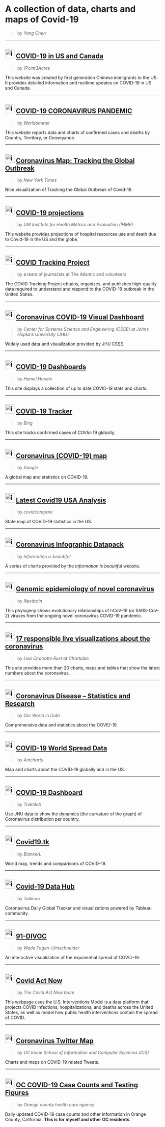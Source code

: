 # A collection of data, charts and maps of Covid-19
> by _Yang Chen_
***

## <img src="https://pbs.twimg.com/profile_images/1236417800891060225/WPYFi-8N_400x400.jpg" alt="icon" width="30"/> [COVID-19 in US and Canada](https://coronavirus.1point3acres.com/en)

> by _1Point3Acres_    

This website was created by first generation Chinese immigrants to the US. It provides detailed information and realtime updates on COVID-19 in US and Canada.
***
## <img src="https://www.worldometers.info/favicon/favicon.ico" alt="icon" width="30"/> [COVID-19 CORONAVIRUS PANDEMIC](https://www.worldometers.info/coronavirus/)
> by _Worldometer_    

This website reports data and charts of confirmed cases and deaths by Country, Territory, or Conveyance.
***
## <img src="http://www.iconarchive.com/download/i75988/martz90/circle-addon1/new-york-times.ico" alt="icon" width="30" /> [Coronavirus Map: Tracking the Global Outbreak](https://www.nytimes.com/interactive/2020/world/coronavirus-maps.html)
> by _New York Times_

Nice visualization of Tracking the Global Outbreak of Covid-19.
***
## <img src="http://www.healthdata.org/sites/default/files/favicon_0.ico" alt="icon" width="30" /> [COVID-19 projections](https://covid19.healthdata.org/united-states-of-america)
> by _UW Institute for Health Metrics and Evaluation (IHME)_

This website provides projections of hospital resources use and death due to Covid-19 in the US and the globe.
***
## <img src="https://covidtracking.com/icons/icon-48x48.png" alt="icon" width="30" /> [COVID Tracking Project](https://covidtracking.com/)
> by a team of journalists at The Atlantic and volunteers

The COVID Tracking Project obtains, organizes, and publishes high-quality data required to understand and respond to the COVID-19 outbreak in the United States.
***
## <img src="https://www.arcgis.com/apps/opsdashboard/assets/images/favicon.ico" alt="icon" width="30" /> [Coronavirus COVID-19 Visual Dashboard](https://www.arcgis.com/apps/opsdashboard/index.html#/bda7594740fd40299423467b48e9ecf6)
> by _Center for Systems Science and Engineering (CSSE) at Johns Hopkins University (JHU)_

Widely used data and visualization provided by JHU CSSE.
***
## <img src="https://covid19dashboards.com/images/favicon.ico" alt="icon" width="30" /> [COVID-19 Dashboards](https://covid19dashboards.com/)  
> by _Hamel Husain_

This site displays a collection of up to date COVID-19 stats and charts.
***
## <img src="https://bing.com/covid/static/images/bing_favicon.30cb9538f76addf1fde1dbe5ae505813.ico" alt="icon" width="30" /> [COVID-19 Tracker](https://bing.com/covid)  
> by _Bing_

This site tracks confirmed cases of COVId-19 globally.
***
## <img src="http://icons.iconarchive.com/icons/papirus-team/papirus-apps/32/google-icon.png" alt="icon" width="30" /> [Coronavirus (COVID-19) map](https://www.google.com/covid19-map/)
> by _Google_

A global map and statistics on COVID-19.  
***
## <img src="https://svgsilh.com/svg/1210522.svg" alt="icon" width="30" /> [Latest Covid19 USA Analysis](https://covidcompare.com/)
> by _covidcompare_

State map of COVID-19 statistics in the US.
***
## <img src="https://informationisbeautiful.net/favicon.ico" alt="icon" width="30" /> [Coronavirus Infographic Datapack](https://informationisbeautiful.net/visualizations/covid-19-coronavirus-infographic-datapack/)  
> by _Information is beautiful_

A series of charts provided by the _Information is beautiful_ website.
***

## <img src="https://nextstrain.org/favicon.png" alt="icon" width="30" /> [Genomic epidemiology of novel coronavirus](https://nextstrain.org/ncov/)
>  by _Nexttrain_

This phylogeny shows evolutionary relationships of hCoV-19 (or SARS-CoV-2) viruses from the ongoing novel coronavirus COVID-19 pandemic.
***
## <img src="https://blog.datawrapper.de/img/favicon/favicon-32x32.png" alt="icon" width="30" /> [17 responsible live visualizations about the coronavirus](https://blog.datawrapper.de/coronaviruscharts/)
> by _Lisa Charlotte Rost at Chartable_

This site provides more than 20 charts, maps and tables that show the latest numbers about the coronavirus.
***
## <img src="https://ourworldindata.org/apple-touch-icon.png" alt="icon" width="30" /> [Coronavirus Disease – Statistics and Research](https://ourworldindata.org/coronavirus)
> by _Our World in Data_

Comprehensive data and statistics about the COVID-19.
***
## <img src="https://avatars0.githubusercontent.com/u/1116146?s=460&u=f13ba66177907acfe1f51dd58224c467d98d7d70&v=4" alt="icon" width="30" /> [COVID-19 World Spread Data](https://covid.amcharts.com/)
> by _Amcharts_

Map and charts about the COVID-19 globally and in the US.
***
## <img src="https://trekhleb.github.io/covid-19/favicon.ico" alt="icon" width="30" /> [COVID-19 Dashboard](https://trekhleb.github.io/covid-19/)
> by _Trekhleb_

Use JHU data to show the dynamics (the curvature of the graph) of Сoronavirus distribution per country.
***
## <img src="https://covid19.tk/assets/logo.png" alt="icon" width="30" /> [Covid19.tk](https://covid19.tk/)
> by _BlankerL_

World map, trends and comparisons of COVID-19.
***
## <img src="https://www.tableau.com/favicon.ico" alt="icon" width="30" /> [Covid-19 Data Hub](https://www.tableau.com/covid-19-coronavirus-data-resources)
> by _Tableau_

Coronavirus Daily Global Tracker and visualizations powered by Tableau community.
***
## <img src="https://91-divoc.com/static/91.png" alt="icon" width="30" /> [91-DIVOC](https://91-divoc.com/pages/covid-visualization/)
> by _Wade Fagen-Ulmschneider_

An interactive visualization of the exponential spread of COVID-19.
***
## <img src="https://covidactnow.org/static/media/can_logo.0ac0983b.png" alt="icon" width="30" /> [Covid Act Now](https://covidactnow.org/)
> by _The Covid Act Now team_

This webpage uses the U.S. Interventions Model is a data platform that projects COVID infections, hospitalizations, and deaths across the United States, as well as model how public health interventions contain the spread of COVID.
***
## <img src="https://coronavirustwittermap.ics.uci.edu/assets/images/berry-icon.png" alt="icon" width="30" /> [Coronavirus Twitter Map](https://coronavirustwittermap.ics.uci.edu/)
> by _UC Irvine School of Information and Computer Sciences (ICS)_

Charts and maps on COVID-19 related Tweets.
***
## <img src="https://occovid19.ochealthinfo.com/themes/custom/virus_theme/favicon.ico" alt="icon" width="30" /> [OC COVID-19 Case Counts and Testing Figures](https://occovid19.ochealthinfo.com/coronavirus-in-oc)
> by _Orange county health care agency_

Daily updated COVID-19 case counts and other information in Orange County, California. __This is for myself and other OC residents.__

